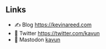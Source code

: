 ## Links

- ✍️ Blog https://kevinareed.com
- 🐤 Twitter https://twitter.com/kavun
- 🐘 Mastodon <a href="https://mstdn.social/@kavun" rel="me">kavun</a>
